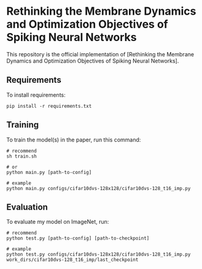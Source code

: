 # Rethinking the Membrane Dynamics and Optimization Objectives of Spiking Neural Networks

This repository is the official implementation of [Rethinking the Membrane Dynamics and Optimization Objectives of Spiking Neural Networks]. 


## Requirements

To install requirements:

```setup
pip install -r requirements.txt
```

## Training

To train the model(s) in the paper, run this command:

```train
# recommend
sh train.sh 

# or
python main.py [path-to-config]

# example
python main.py configs/cifar10dvs-128x128/cifar10dvs-128_t16_imp.py
```

## Evaluation

To evaluate my model on ImageNet, run:

```eval
# recommend
python test.py [path-to-config] [path-to-checkpoint]

# example
python test.py configs/cifar10dvs-128x128/cifar10dvs-128_t16_imp.py work_dirs/cifar10dvs-128_t16_imp/last_checkpoint
```
